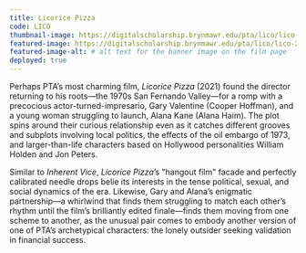 ```yaml
---
title: Licorice Pizza
code: LICO
thumbnail-image: https://digitalscholarship.brynmawr.edu/pta/lico/lico-20606/tiles/full/1920,1080/0/default.jpg # full url or relative path to the image for the card on the home page
featured-image: https://digitalscholarship.brynmawr.edu/pta/lico/lico-20606/tiles/full/1920,1080/0/default.jpg # full url or relative path to the image for the top of the film page
featured-image-alt: # alt text for the banner image on the film page
deployed: true
---
```


Perhaps PTA’s most charming film, *Licorice Pizza* (2021) found the director returning to his roots—the 1970s San Fernando Valley—for a romp with a precocious actor-turned-impresario, Gary Valentine (Cooper Hoffman), and a young woman struggling to launch, Alana Kane (Alana Haim). The plot spins around their curious relationship even as it catches different grooves and subplots involving local politics, the effects of the oil embargo of 1973, and larger-than-life characters based on Hollywood personalities William Holden and Jon Peters.

Similar to *Inherent Vice*, *Licorice Pizza*’s "hangout film" facade and perfectly calibrated needle drops belie its interests in the tense political, sexual, and social dynamics of the era. Likewise, Gary and Alana’s enigmatic partnership—a whirlwind that finds them struggling to match each other’s rhythm until the film’s brilliantly edited finale—finds them moving from one scheme to another, as the unusual pair comes to embody another version of one of PTA’s archetypical characters: the lonely outsider seeking validation in financial success.